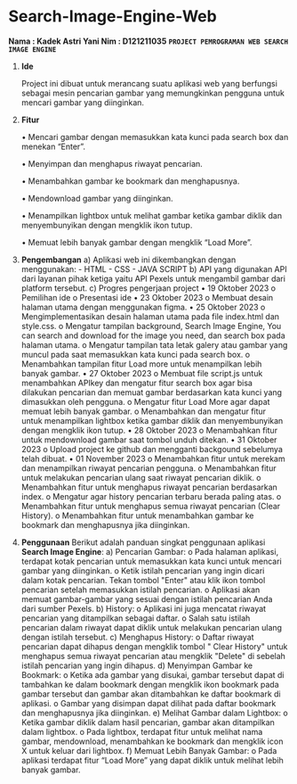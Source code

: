 # Search-Image-Engine-Web
**Nama	: Kadek Astri Yani
Nim	: D121211035**
**`PROJECT PEMROGRAMAN WEB
SEARCH IMAGE ENGINE`**
1.	**Ide**

  	Project ini dibuat untuk merancang suatu aplikasi web yang berfungsi sebagai mesin pencarian gambar yang memungkinkan pengguna untuk mencari gambar yang diinginkan.
3.	**Fitur**
   
    •	Mencari gambar dengan memasukkan kata kunci pada search box dan menekan “Enter”.
  	
    •	Menyimpan dan menghapus riwayat pencarian.
  	
    •	Menambahkan gambar ke bookmark dan menghapusnya.
  	
    •	Mendownload gambar yang diinginkan.
  	
    •	Menampilkan lightbox untuk melihat gambar ketika gambar diklik dan menyembunyikan dengan mengklik ikon tutup.
  	
    •	Memuat lebih banyak gambar dengan mengklik “Load More”. 
5.	**Pengembangan**
     a)	 Aplikasi web ini dikembangkan dengan menggunakan:
          -	HTML
          -	CSS
          -	JAVA SCRIPT
     b)	 API yang digunakan
         API dari layanan pihak ketiga yaitu API Pexels untuk mengambil gambar dari platform tersebut.
     c)	 Progres pengerjaan project
          •	 19 Oktober 2023
              o	Pemilihan ide
              o	Presentasi ide
          •	23 Oktober 2023
              o	Membuat desain halaman utama dengan menggunakan figma.
          •	25 Oktober 2023
              o	Mengimplementasikan desain halaman utama pada file index.html dan style.css.
              o	Mengatur tampilan background, Search Image Engine, You can search and download for the image you need, dan search box pada halaman utama.
              o	Mengatur tampilan tata letak galery atau gambar yang muncul pada saat memasukkan kata kunci pada search box.
              o	Menambahkan tampilan fitur Load more untuk menampilkan lebih banyak gambar.
          •	27 Oktober 2023
              o	Membuat file script.js untuk menambahkan APIkey dan mengatur fitur search box agar bisa dilakukan pencarian dan memuat gambar berdasarkan kata kunci yang dimasukkan oleh                 pengguna. 
              o	Mengatur fitur Load More agar dapat memuat lebih banyak gambar.
              o	Menambahkan dan mengatur fitur untuk menampilkan lightbox ketika gambar diklik dan menyembunyikan dengan mengklik ikon tutup.
          •	28 Oktober 2023
              o	Menambahkan fitur untuk mendownload gambar saat tombol unduh ditekan.
          •	31 Oktober 2023
              o	Upload project ke github dan mengganti backgound sebelumya telah dibuat.
          •	01 November 2023
              o	Menambahkan fitur untuk merekam dan menampilkan riwayat pencarian pengguna. 
              o	Menambahkan fitur untuk melakukan pencarian ulang saat riwayat pencarian diklik.
              o	Menambahkan fitur untuk menghapus riwayat pencarian berdasarkan index.
              o	Mengatur agar history pencarian terbaru berada paling atas.
              o	Menambahkan fitur untuk menghapus semua riwayat pencarian (Clear History).
              o	Menambahkan fitur untuk menambahkan gambar ke bookmark dan menghapusnya jika diinginkan.


6.	**Penggunaan**
    Berikut adalah panduan singkat penggunaan aplikasi **Search Image Engine**:
      a)	Pencarian Gambar:
            o	Pada halaman aplikasi, terdapat kotak pencarian untuk memasukkan kata kunci untuk mencari gambar yang diinginkan.
            o	Ketik istilah pencarian yang ingin dicari dalam kotak pencarian.  Tekan tombol "Enter" atau klik ikon tombol pencarian setelah memasukkan istilah pencarian.
            o	Aplikasi akan memuat gambar-gambar yang sesuai dengan istilah pencarian Anda dari sumber Pexels.
      b)	History:
            o	Aplikasi ini juga mencatat riwayat pencarian yang ditampilkan sebagai daftar.
            o	Salah satu istilah pencarian dalam riwayat dapat diklik untuk melakukan pencarian ulang dengan istilah tersebut.
      c)	Menghapus History:
            o	Daftar riwayat pencarian dapat dihapus dengan mengklik tombol " Clear History" untuk menghapus semua riwayat pencarian atau mengklik "Delete" di sebelah istilah pencarian yang ingin dihapus.
      d)	Menyimpan Gambar ke Bookmark:
            o	Ketika ada gambar yang disukai, gambar tersebut dapat di tambahkan ke dalam bookmark dengan mengklik ikon bookmark pada gambar tersebut dan gambar akan ditambahkan ke daftar bookmark di aplikasi.
            o	Gambar yang disimpan dapat dilihat pada daftar bookmark dan menghapusnya jika diinginkan.
      e)	Melihat Gambar dalam Lightbox:
            o	Ketika gambar diklik dalam hasil pencarian, gambar akan ditampilkan dalam lightbox.
            o	Pada lightbox, terdapat fitur untuk melihat nama gambar, mendownload, menambahkan ke bookmark dan mengklik icon X untuk keluar dari lightbox.
      f)	Memuat Lebih Banyak Gambar:
            o	Pada aplikasi terdapat fitur “Load More” yang dapat diklik untuk melihat lebih banyak gambar.
